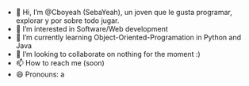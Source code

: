 - 👋 Hi, I’m @Cboyeah (SebaYeah), un joven que le gusta programar, explorar y por sobre todo jugar.
- 👀 I’m interested in Software/Web development
- 🌱 I’m currently learning Object-Oriented-Programation in Python and Java
- 💞️ I’m looking to collaborate on nothing for the moment :)
- 📫 How to reach me (soon)
- 😄 Pronouns: a


<!---
Cboyeah/Cboyeah is a ✨ special ✨ repository because its `README.md` (this file) appears on your GitHub profile.
You can click the Preview link to take a look at your changes.
--->
